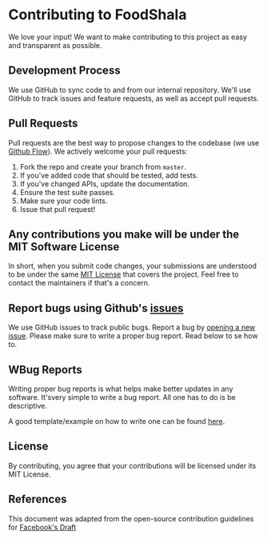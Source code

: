 # Contributing to FoodShala

We love your input! We want to make contributing to this project as easy and transparent as possible.

## Development Process

We use GitHub to sync code to and from our internal repository. We'll use GitHub to track issues and feature requests, as well as accept pull requests.

## Pull Requests

Pull requests are the best way to propose changes to the codebase (we use [Github Flow](https://guides.github.com/introduction/flow/index.html)). We actively welcome your pull requests:

1. Fork the repo and create your branch from `master`.
2. If you've added code that should be tested, add tests.
3. If you've changed APIs, update the documentation.
4. Ensure the test suite passes.
5. Make sure your code lints.
6. Issue that pull request!

## Any contributions you make will be under the MIT Software License

In short, when you submit code changes, your submissions are understood to be under the same [MIT License](http://choosealicense.com/licenses/mit/) that covers the project. Feel free to contact the maintainers if that's a concern.

## Report bugs using Github's [issues](https://github.com/arnav-deep/FoodShala/issues)

We use GitHub issues to track public bugs. Report a bug by [opening a new issue](https://github.com/arnav-deep/FoodShala/issues/new). Please make sure to write a proper bug report. Read below to se how to.

## WBug Reports

Writing proper bug reports is what helps make better updates in any software. It'svery simple to write a bug report. All one has to do is be descriptive.

A good template/example on how to write one can be found [here](https://gist.github.com/larsenwork/3f92a3adf79838abd7d6b15c5b74f7b0).

## License

By contributing, you agree that your contributions will be licensed under its MIT License.

## References

This document was adapted from the open-source contribution guidelines for [Facebook's Draft](https://github.com/facebook/draft-js/blob/a9316a723f9e918afde44dea68b5f9f39b7d9b00/CONTRIBUTING.md)
